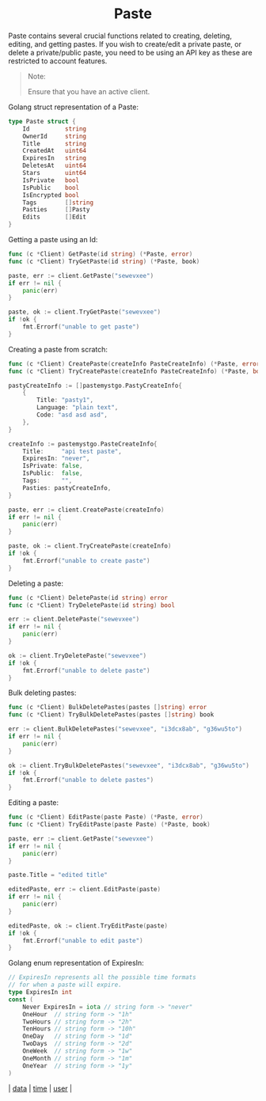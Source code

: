 <h1 align="center">Paste</h1>

Paste contains several crucial functions related to creating, deleting, editing, and getting pastes. If you wish to create/edit a private paste, or delete a private/public paste, you need to be using an API key as these are restricted to account features.

> Note: 
> 
> Ensure that you have an active client. 

Golang struct representation of a Paste:
```go
type Paste struct {
	Id          string    
	OwnerId     string   
	Title       string    
	CreatedAt   uint64    
	ExpiresIn   string    
	DeletesAt   uint64    
	Stars       uint64   
	IsPrivate   bool      
	IsPublic    bool     
	IsEncrypted bool     
	Tags        []string  
	Pasties     []Pasty   
	Edits       []Edit    
}
```

Getting a paste using an Id:
```go
func (c *Client) GetPaste(id string) (*Paste, error)
func (c *Client) TryGetPaste(id string) (*Paste, book)
```
```go
paste, err := client.GetPaste("sewevxee")
if err != nil {
    panic(err)
}

paste, ok := client.TryGetPaste("sewevxee")
if !ok { 
    fmt.Errorf("unable to get paste")
}
```

Creating a paste from scratch:
```go
func (c *Client) CreatePaste(createInfo PasteCreateInfo) (*Paste, error)
func (c *Client) TryCreatePaste(createInfo PasteCreateInfo) (*Paste, bool)
```
```go
pastyCreateInfo := []pastemystgo.PastyCreateInfo{
    {
        Title: "pasty1",
        Language: "plain text",
        Code: "asd asd asd",
    },
}

createInfo := pastemystgo.PasteCreateInfo{
    Title:     "api test paste",
    ExpiresIn: "never",
    IsPrivate: false,
    IsPublic:  false,
    Tags:      "",
    Pasties: pastyCreateInfo,
}

paste, err := client.CreatePaste(createInfo)
if err != nil { 
    panic(err)
}

paste, ok := client.TryCreatePaste(createInfo)
if !ok {
    fmt.Errorf("unable to create paste")
}
```

Deleting a paste:
```go
func (c *Client) DeletePaste(id string) error
func (c *Client) TryDeletePaste(id string) bool
```
```go
err := client.DeletePaste("sewevxee")
if err != nil { 
    panic(err)
}

ok := client.TryDeletePaste("sewevxee")
if !ok { 
    fmt.Errorf("unable to delete paste")
}
```

Bulk deleting pastes:
```go
func (c *Client) BulkDeletePastes(pastes []string) error
func (c *Client) TryBulkDeletePastes(pastes []string) book
```
```go
err := client.BulkDeletePastes("sewevxee", "i3dcx8ab", "g36wu5to")
if err != nil {
    panic(err)
}

ok := client.TryBulkDeletePastes("sewevxee", "i3dcx8ab", "g36wu5to")
if !ok {
    fmt.Errorf("unable to delete pastes")
}
```

Editing a paste:
```go
func (c *Client) EditPaste(paste Paste) (*Paste, error)
func (c *Client) TryEditPaste(paste Paste) (*Paste, book)
```
```go
paste, err := client.GetPaste("sewevxee")
if err != nil { 
    panic(err)
}

paste.Title = "edited title"

editedPaste, err := client.EditPaste(paste)
if err != nil {
    panic(err)
}

editedPaste, ok := client.TryEditPaste(paste)
if !ok { 
    fmt.Errorf("unable to edit paste")
}
```
Golang enum representation of ExpiresIn:
```go
// ExpiresIn represents all the possible time formats
// for when a paste will expire.
type ExpiresIn int
const (
	Never ExpiresIn = iota // string form -> "never"
	OneHour  // string form -> "1h"
	TwoHours // string form -> "2h"
	TenHours // string form -> "10h"
	OneDay   // string form -> "1d"
	TwoDays  // string form -> "2d"
	OneWeek  // string form -> "1w"
	OneMonth // string form -> "1m"
	OneYear  // string form -> "1y"
)
```

| [data](data.md) | [time](time.md) | [user](user.md) | 